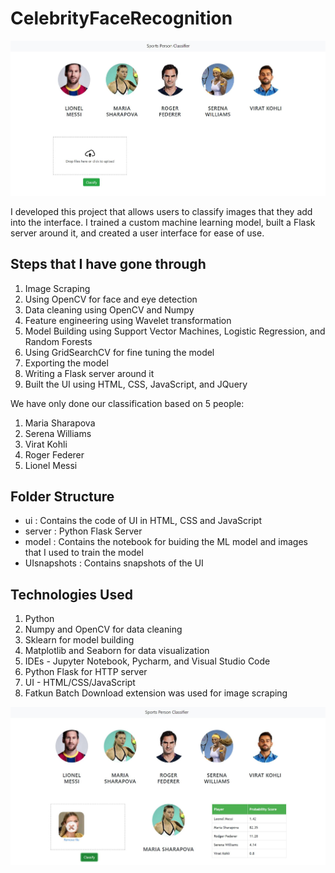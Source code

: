 # CelebrityFaceRecognition

![](UIsnapshots/ui_snapshot0.JPG)

I developed this project that allows users to classify images that they add into the interface. I trained a custom machine learning model, built a Flask server around it, and created a user interface for ease of use.

## Steps that I have gone through

1. Image Scraping
2. Using OpenCV for face and eye detection
3. Data cleaning using OpenCV and Numpy
4. Feature engineering using Wavelet transformation
5. Model Building using Support Vector Machines, Logistic Regression, and Random Forests
6. Using GridSearchCV for fine tuning the model
7. Exporting the model
8. Writing a Flask server around it
9. Built the UI using HTML, CSS, JavaScript, and JQuery

We have only done our classification based on 5 people:

1. Maria Sharapova
2. Serena Williams
3. Virat Kohli
4. Roger Federer
5. Lionel Messi

## Folder Structure

- ui : Contains the code of UI in HTML, CSS and JavaScript
- server : Python Flask Server
- model : Contains the notebook for buiding the ML model and images that I used to train the model
- UIsnapshots : Contains snapshots of the UI

## Technologies Used

1. Python
2. Numpy and OpenCV for data cleaning
3. Sklearn for model building
4. Matplotlib and Seaborn for data visualization
5. IDEs - Jupyter Notebook, Pycharm, and Visual Studio Code
6. Python Flask for HTTP server
7. UI - HTML/CSS/JavaScript
8. Fatkun Batch Download extension was used for image scraping

![](UIsnapshots/ui_snapshot.JPG)
